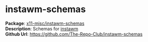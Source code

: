 # instawm-schemas

**Package**:      [x11-misc/instawm-schemas](../x11-misc/instawm-schemas) \
**Description**:  Schemas for [instawm](instawm.md) \
**Github Url**:   https://github.com/The-Repo-Club/instawm-schemas
